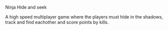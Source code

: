 Ninja Hide and seek

A high speed multiplayer game where the players must hide in the shadows, track and find eachother and score points by kills.
